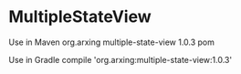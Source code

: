 # MultipleStateView

Use in Maven
<dependency>
  <groupId>org.arxing</groupId>
  <artifactId>multiple-state-view</artifactId>
  <version>1.0.3</version>
  <type>pom</type>
</dependency>

Use in Gradle
compile 'org.arxing:multiple-state-view:1.0.3'
